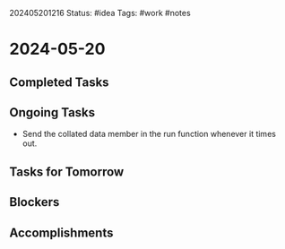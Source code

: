 202405201216
Status: #idea
Tags: #work #notes 

# 2024-05-20

## Completed Tasks

## Ongoing Tasks
- Send the collated data member in the run function whenever it times out.

## Tasks for Tomorrow

## Blockers

## Accomplishments

